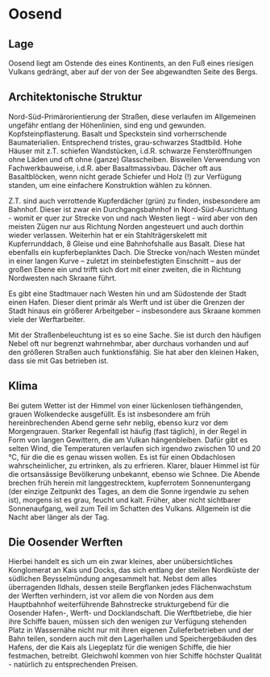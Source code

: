 # Oosend
## Lage
Oosend liegt am Ostende des eines Kontinents, an den Fuß eines riesigen Vulkans gedrängt, aber auf der von der See abgewandten Seite des Bergs.

## Architektonische Struktur
Nord-Süd-Primärorientierung der Straßen, diese verlaufen im Allgemeinen ungefähr entlang der Höhenlinien, sind eng und gewunden. Kopfsteinpflasterung.
Basalt und Speckstein sind vorherrschende Baumaterialien. Entsprechend tristes, grau-schwarzes Stadtbild.
Hohe Häuser mit z.T. schiefen Wandstücken, i.d.R. schwarze Fensteröffnungen ohne Läden und oft ohne (ganze) Glasscheiben. 
Bisweilen Verwendung von Fachwerkbauweise, i.d.R. aber Basaltmassivbau. 
Dächer oft aus Basaltblöcken, wenn nicht gerade Schiefer und Holz (!) zur Verfügung standen, um eine einfachere Konstruktion wählen zu können. 

Z.T. sind auch verrottende Kupferdächer (grün) zu finden, insbesondere am Bahnhof. 
Dieser ist zwar ein Durchgangsbahnhof in Nord-Süd-Ausrichtung - womit er quer zur Strecke von und nach Westen liegt - wird aber von den meisten Zügen nur aus Richtung Norden angesteuert und auch dorthin wieder verlassen. 
Weiterhin hat er ein Stahlträgerskelett mit Kupferrunddach, 8 Gleise und eine Bahnhofshalle aus Basalt. 
Diese hat ebenfalls ein kupferbeplanktes Dach. 
Die Strecke von/nach Westen mündet in einer langen Kurve – zuletzt im steinbefestigten Einschnitt – aus der großen Ebene ein und trifft sich dort mit einer zweiten, die in Richtung Nordwesten  nach Skraane führt. 

Es gibt eine Stadtmauer nach Westen hin und am Südostende der Stadt einen Hafen. 
Dieser dient primär als Werft und ist über die Grenzen der Stadt hinaus ein größerer Arbeitgeber – insbesondere aus Skraane kommen viele der Werftarbeiter.

Mit der Straßenbeleuchtung ist es so eine Sache. 
Sie ist durch den häufigen Nebel oft nur begrenzt wahrnehmbar, aber durchaus vorhanden und auf den größeren Straßen auch funktionsfähig. 
Sie hat aber den kleinen Haken, dass sie mit Gas betrieben ist.

## Klima
Bei gutem Wetter ist der Himmel von einer lückenlosen tiefhängenden, grauen Wolkendecke ausgefüllt. 
Es ist insbesondere am früh hereinbrechenden Abend gerne sehr neblig, ebenso kurz vor dem Morgengrauen.
Starker Regenfall ist häufig (fast täglich), in der Regel in Form von langen Gewittern, die am Vulkan hängenbleiben. 
Dafür gibt es selten Wind, die Temperaturen verlaufen sich irgendwo zwischen 10 und 20 °C, für die die es genau wissen wollen. 
Es ist für einen Obdachlosen wahrscheinlicher, zu ertrinken, als zu erfrieren. 
Klarer, blauer Himmel ist für die ortsansässige Bevölkerung unbekannt, ebenso wie Schnee.
Die Abende brechen früh herein mit langgestrecktem, kupferrotem Sonnenuntergang (der einzige Zeitpunkt des Tages, an dem die Sonne irgendwie zu sehen ist), morgens ist es grau, feucht und kalt. 
Früher, aber nicht sichtbarer Sonnenaufgang, weil zum Teil im Schatten des Vulkans. Allgemein ist die Nacht aber länger als der Tag.

## Die Oosender Werften
Hierbei handelt es sich um ein zwar kleines, aber unübersichtliches Konglomerat an Kais und Docks, das sich entlang der steilen Nordküste der südlichen Beysselmündung angesammelt hat.
Nebst dem alles überragenden Ildhals, dessen steile Bergflanken jedes Flächenwachstum der Werften verhindern, ist vor allem die von Norden aus dem Hauptbahnhof weiterführende Bahnstrecke strukturgebend für die Oosender Hafen-, Werft- und Docklandschaft.
Die Werftbetriebe, die hier ihre Schiffe bauen, müssen sich den wenigen zur Verfügung stehenden Platz in Wassernähe nicht nur mit ihren eigenen Zulieferbetrieben und der Bahn teilen, sondern auch mit den Lagerhallen und Speichergebäuden des Hafens, der die Kais als Liegeplatz für die wenigen Schiffe, die hier festmachen, betreibt.
Gleichwohl kommen von hier Schiffe höchster Qualität - natürlich zu entsprechenden Preisen.
